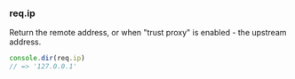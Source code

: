 <h3 id='req.ip'>req.ip</h3>

Return the remote address, or when "trust proxy"
is enabled - the upstream address.

```js
console.dir(req.ip)
// => '127.0.0.1'
```
